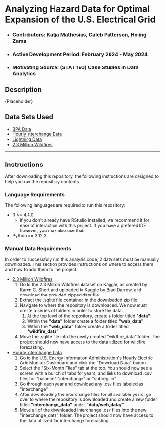# Analyzing Hazard Data for Optimal Expansion of the U.S. Electrical Grid
- ### Contributors: Katja Mathesius, Caleb Patterson, Hming Zama
- ### Active Development Period: February 2024 - May 2024
- ### Motivating Source: (STAT 190) Case Studies in Data Analytics

## Description
{Placeholder}

## Data Sets Used
- [BPA Data]()
- [Hourly Interchange Data](https://www.eia.gov/electricity/gridmonitor/dashboard/electric_overview/US48/US48)
- [Lightning Data]()
- [2.3 Million Wildfires](https://www.kaggle.com/datasets/braddarrow/23-million-wildfires?resource=download)

---

## Instructions
After downloading this repository, the following instructions are designed to help you run the repository contents

### Language Requirements
The following languages are required to run this repository:
- R >= 4.4.0
    - If you don't already have RStudio installed, we recommend it for ease of interaction with this project. If you have a prefered IDE however, you may also use that. 
- Python >= 3.12.3


### Manual Data Requirements
In order to successfuly run this analysis code, 2 data sets must be manually downloaded. This section provides instructions on where to access them and how to add them to the project.

- [2.3 Million Wildfires](https://www.kaggle.com/datasets/braddarrow/23-million-wildfires?resource=download)
    1. Go to the 2.3 Million Wildfires dataset on Kaggle, as created by Karen C. Short and uploaded to Kaggle by Brad Darrow, and download the provided zipped data file
    2. Extract the .sqlite file contained in the downloaded zip file
    3. Navigate to where the repository is downloaded. We now must create a series of folders in order to store the data.
        1. At the top level of the repository, create a folder titled __"data"__
        2. Within the __"data"__ folder create a folder titled __"web_data"__
        3. Within the __"web_data"__ folder create a folder titled __"wildfire_data"__
    4. Move the .sqlite file into the newly created "wildfire_data" folder. The project should now have access to the data utlized for wildfire forecasting.
- [Hourly Interchange Data](https://www.eia.gov/electricity/gridmonitor/dashboard/electric_overview/US48/US48)
    1. Go to the U.S. Energy Information Administration's Hourly Electric Grid Monitor Dashboard and click the "Download Data" button
    2. Select the "Six-Month Files" tab at the top. You should now see a screen with a bunch of tabs for years, and links to download .csv files for "balance" "interchange" or "subregion"
    3. Go through each year and download any .csv files labeled as "interchange"
    4. After downloading the interchange files for all available years, go over to where the repository is downloaded and create a new folder titled __"interchange_data"__ under __"data/web_data/"__
    5. Move all of the downloaded interchange .csv files into the new "interchange_data" folder. The project should now have access to the data utilized for interchange forecasting.
